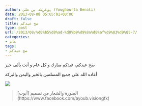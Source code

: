 ```yaml
---
author: يوغرطة بن علي (Youghourta Benali)
date: 2013-08-08 05:05:01+00:00
draft: false
title: صح عيدكم
type: post
url: /2013/08/%d8%b5%d8%ad-%d8%b9%d9%8a%d8%af%d9%83%d9%85-7/
categories:
- عام
tags:
- صح عيدكم
---
```


صح عيدكم، عيدكم مبارك و كل عام و أنت بألف خير

أعاده الله على جميع المسلمين بالخير واليمن والبركة

[![](http://www.it-scoop.com/wp-content/uploads/2010/09/it-scoop-3id.png)
](http://www.it-scoop.com/wp-content/uploads/2010/09/it-scoop-3id.png)




<blockquote>الصورة والشعار من تصميم [أيوب](https://www.facebook.com/ayoub.visiongfx)</blockquote>
